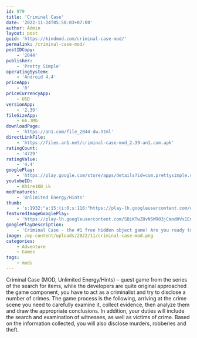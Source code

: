 ```yaml
---
id: 979
title: 'Criminal Case'
date: '2022-11-24T05:58:03+07:00'
author: Admin
layout: post
guid: 'https://kindmod.com/criminal-case-mod/'
permalink: /criminal-case-mod/
postIDCopy:
    - '2044'
publisher:
    - 'Pretty Simple'
operatingSystem:
    - 'Android 4.4'
priceApp:
    - '0'
priceCurrencyApp:
    - USD
versionApp:
    - '2.39'
fileSizeApp:
    - 66.3Mb
downloadPage:
    - 'https://an1.com/file_2044-dw.html'
directLinkFile:
    - 'https://files.an1.net/criminal-case-mod_2.39-an1.com.apk'
ratingCount:
    - '4729'
ratingValue:
    - '4.4'
googlePlay:
    - 'https://play.google.com/store/apps/details?id=com.prettysimple.criminalcaseandroid'
youtubeID:
    - Khire1KB_Lk
modFeatures:
    - 'Unlimited Energy/Hints'
thumb:
    - 's:1932:"a:15:{i:0;s:116:"https://play-lh.googleusercontent.com/owIFEL6ZdnrdCFzhYgvT8P40Zlg1qmhWaRsYZ3qPyv9UlF19gexUjHCazL_IEeQbaV-t=w526-h296";i:1;s:116:"https://play-lh.googleusercontent.com/YpTkdygLEo49QLxZclSZXE4XDv4wF_qqb9tGseCt4FptYJALFJXW4SRwZPj7jTEwsKB_=w526-h296";i:2;s:115:"https://play-lh.googleusercontent.com/PQwfyL8EoF0aQIfddfFbBtTV4ZY_HVXCoFTFHxPsir9igwXsw-M3DR2llIvKjarCohg=w526-h296";i:3;s:115:"https://play-lh.googleusercontent.com/VcEb3p7SFgiSJwfzAc1e1YYSeXXD6gbSZEWsWUwH4MLiQM2Sv0vOy-yk3KtyaRsCiMc=w526-h296";i:4;s:115:"https://play-lh.googleusercontent.com/AscsHa7PVbf2-CTiura375oCJxGbdRaSBfo0qlDQhrCKO4bCElMuC-LzCHTrdnxM-us=w526-h296";i:5;s:115:"https://play-lh.googleusercontent.com/8C4deyhJ0blRM7Y7Tv-HT8vGmGP7DV4Cv3ObhvYJxE_AIFtKXeqqOrKwaewPLc8RjnI=w526-h296";i:6;s:114:"https://play-lh.googleusercontent.com/PJ0zz3rivAkq9rtYSvlc0esjClE0VpMEsEjg218uQedX7C8wud5lm2vzHeC77ILopA=w526-h296";i:7;s:115:"https://play-lh.googleusercontent.com/xYmqOvyZlhI68nJ3AHCNLtHdf4C1JQW0JyMJ6ZabHZhqYTR0EhQiEqLgSXnjoB3wzxg=w526-h296";i:8;s:114:"https://play-lh.googleusercontent.com/C53mwHoLl98rz0UV2RT7tGdTdUwPYgfOF5_YPhEX0BGnctPJVZnxi2payXXBKigK8w=w526-h296";i:9;s:114:"https://play-lh.googleusercontent.com/UUOTd51oGLd6Lyz-yVFy0e76EW3yS1-Gb3wz9evT4GxnpbG8PRyCRpgGF-xsvvoZkw=w526-h296";i:10;s:115:"https://play-lh.googleusercontent.com/hFIns2VCtb75AN10CGstKFfYA3dYXFEQw5StnqFS03pbDELTNA2UZdP46PqAPfpQv90=w526-h296";i:11;s:115:"https://play-lh.googleusercontent.com/40FB9nMh3kip8qMVRxlJDC7iv6CmPnP00wmMdwCD_akWfH1m3u7qbbJEnj5H7UAh8GY=w526-h296";i:12;s:115:"https://play-lh.googleusercontent.com/sVm8qbww9CqLYz0mn6Clt_4moTMRlTUOB3sYyk0ylqtxZkKvdBGRCnnqE2XSzCPMfcY=w526-h296";i:13;s:116:"https://play-lh.googleusercontent.com/DzwTHAEY6-6o2v2i7A4BQCFNxB2jecCJ-App9YpsWJ9Sf9anov7J5Ri0QyXANhK3vPpN=w526-h296";i:14;s:115:"https://play-lh.googleusercontent.com/3I3iWpbYklhH8y6l95ggUrHqmBNCx5J3CWeoJ4VPuxU5VhvIs2ziQ5oBzMKniRsfCyo=w526-h296";}";'
featuredImageGooglePlay:
    - 'https://play-lh.googleusercontent.com/SBiKTwZOvN5W903jCmndHVx1EmDK7zZKk8MDo4DGaHTYisSxXuITLI42N4eyF94cghg'
googlePlayDescription:
    - 'Criminal Case - the #1 free hidden object game! Are you ready to solve murder cases?. Download now and discover who killed Rosa Wolf.... Join the Police of Grimsborough to solve a series of murder cases in this captivating hidden object, adventure game. Investigate crime scenes for clues, bring the suspects in for questioning and analyze evidence to catch the killers. Are you ready to prove your detective skills?'
image: /wp-content/uploads/2022/11/criminal-case-mod.png
categories:
    - Adventure
    - Games
tags:
    - mods
---
```


Criminal Case (MOD, Unlimited Energy/Hints) – quest game from the series of the search for items, while the developers are quite original approached the game component, you have to act as a criminalist and try to disclose a number of crimes. The game process is the following, arriving at the crime scene you need to carefully examine it, collect evidence, then analyze them and draw the appropriate conclusions. In addition, your duties will include the search and examination of witnesses, as well as victims of crime. Based on the information collected, you will also disclose murders, robberies and theft.